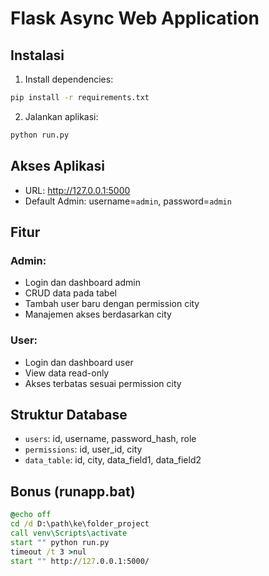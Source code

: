 # Flask Async Web Application

## Instalasi

1. Install dependencies:
```bash
pip install -r requirements.txt
```

2. Jalankan aplikasi:
```bash
python run.py
```

## Akses Aplikasi

- URL: http://127.0.0.1:5000
- Default Admin: username=`admin`, password=`admin`

## Fitur

### Admin:
- Login dan dashboard admin
- CRUD data pada tabel
- Tambah user baru dengan permission city
- Manajemen akses berdasarkan city

### User:
- Login dan dashboard user  
- View data read-only
- Akses terbatas sesuai permission city

## Struktur Database

- `users`: id, username, password_hash, role
- `permissions`: id, user_id, city  
- `data_table`: id, city, data_field1, data_field2

## Bonus (runapp.bat)

```bat
@echo off
cd /d D:\path\ke\folder_project
call venv\Scripts\activate
start "" python run.py
timeout /t 3 >nul
start "" http://127.0.0.1:5000/
